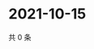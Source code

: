 # 2021-10-15

共 0 条

<!-- BEGIN WEIBO -->
<!-- 最后更新时间 Fri Oct 15 2021 02:09:36 GMT+0800 (China Standard Time) -->

<!-- END WEIBO -->
